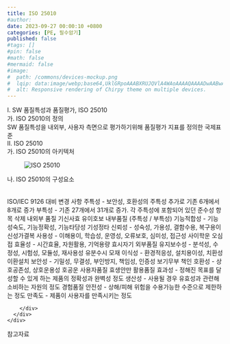 ```yaml
---
title: ISO 25010
#author: 
date: 2023-09-27 00:00:10 +0800
categories: [PE, 필수암기]
published: false
#tags: []
#pin: false
#math: false
#mermaid: false
#image:
#  path: /commons/devices-mockup.png
#  lqip: data:image/webp;base64,UklGRpoAAABXRUJQVlA4WAoAAAAQAAAADwAABwAAQUxQSDIAAAARL0AmbZurmr57yyIiqE8oiG0bejIYEQTgqiDA9vqnsUSI6H+oAERp2HZ65qP/VIAWAFZQOCBCAAAA8AEAnQEqEAAIAAVAfCWkAALp8sF8rgRgAP7o9FDvMCkMde9PK7euH5M1m6VWoDXf2FkP3BqV0ZYbO6NA/VFIAAAA
#  alt: Responsive rendering of Chirpy theme on multiple devices.
---
```


<div class="post-wrap">
  <div class="para">
    <div class="para-title">
      I. SW 품질특성과 품질평가, ISO 25010
    </div>
    <div class="para-cntnt">
      <div class="para">
        <div class="para-title">
          가. ISO 25010의 정의
        </div>
        <div class="para-cntnt">
            SW 품질특성을 내외부, 사용자 측면으로 평가하기위해 품질평가 지표를 정의한 국제표준
        </div>
      </div>
    </div>
  </div>
  
  <div class="para">
    <div class="para-title">
      II. ISO 25010
    </div>
    <div class="para-cntnt">
      <div class="para">
        <div class="para-title">
          가. ISO 25010의 아키텍처
        </div>
        <div class="para-cntnt">
          <figure class="post-figure">
            <img src="/assets/img/posts/ISO-25010.png" alt="ISO 25010">
<!--            <figcaption>Source: Unveiling the Metaverse: Exploring Emerging Trends, Multifaceted Perspectives, and Future Challenges</figcaption>-->
          </figure>
        </div>
      </div>
      <div class="para">
        <div class="para-title">
          나. ISO 25010의 구성요소
        </div>
        <div class="para-cntnt">
          <table class="post-table">
          </table>
          ISO/IEC 9126 대비 변경 사항
  주특성 - 보안성, 호환성의 주특성 추가로 기존 6개에서 8개로 증가
  부특성 - 기존 27개에서 31개로 증가. 각 주특성에 포함되어 있던 준수성 항목 삭제
내외부 품질 기신사효 유이호보
  내부품질 (주특성 / 부특성)
    기능적합성 - 기능성숙도, 기능정확성, 기능타당성 기성정타
    신뢰성 - 성숙성, 가용성, 결함수용, 복구용이 신성가결복
    사용성 - 이해용이, 학습성, 운영성, 오류보호, 심미성, 접근성 사이학운 오심접
    효율성 - 시간효율, 자원활용, 기억용량 효시자기
  외부품질
    유지보수성 - 분석성, 수정성, 시험성, 모듈성, 재사용성 유분수시 모재
    이식성 - 환경적응성, 설치용이성, 치환성 이환설치
    보안성 - 기밀성, 무결성, 부인방지, 책임성, 인증성 보기무부 책인
    호환성 - 상호공존성, 상호운용성 호공운
사용자품질 효생안만
  활용품질
    효과성 - 정해진 목표를 달성할 수 있게 하는 제품의 정확성과 완벽성 정도
    생산성 - 사용될 경우 유효성과 관련해 소비하는 자원의 정도
  경험품질
    안전성 - 상해/피해 위험을 수용가능한 수준으로 제한하는 정도
    만족도 - 제품이 사용자를 만족시키는 정도

        </div>
      </div>
    </div>
  </div>

  <div class="refr-wrap">
    <div class="refr-title">
        참고자료
    </div>
    <ol class="refr-list">
    <!--    <li>(나현식, 최대선) <a target="_blank" href="https://scienceon.kisti.re.kr/commons/util/originalView.do?cn=JAKO202225948430499&oCn=JAKO202225948430499&dbt=JAKO&journal=NJOU00291864">메타버스 보안 위협 요소 및 대응 방안 검토</a></li>-->
    <!--    <li>(M. Uddin, S. Manickam, H. Ullah, M. Obaidat and A. Dandoush) <a target="_blank" href="https://ieeexplore.ieee.org/abstract/document/10138386">Unveiling the Metaverse: Exploring Emerging Trends, Multifaceted Perspectives, and Future Challenges</a></li>-->
    </ol>
  </div>
</div>
